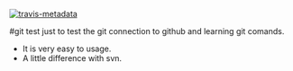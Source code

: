 [![travis-metadata]][travis-status]

[travis-metadata]: https://travis-ci.org/racaljk/hosts.svg "Travis CI Metadata"
[travis-status]: https://github.com/keitsi/testdir "Travis CI Status"

#git test
just to test the git connection to github and learning git comands.
* It is very easy to usage.
* A little difference with svn.
